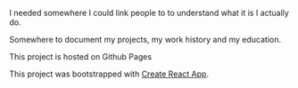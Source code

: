 I needed somewhere I could link people to to understand what it is I actually do. 

Somewhere to document my projects, my work history and my education.

This project is hosted on Github Pages

This project was bootstrapped with [Create React App](https://github.com/facebook/create-react-app).
